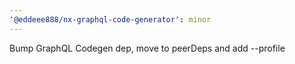 ```yaml
---
'@eddeee888/nx-graphql-code-generator': minor
---
```


Bump GraphQL Codegen dep, move to peerDeps and add --profile
